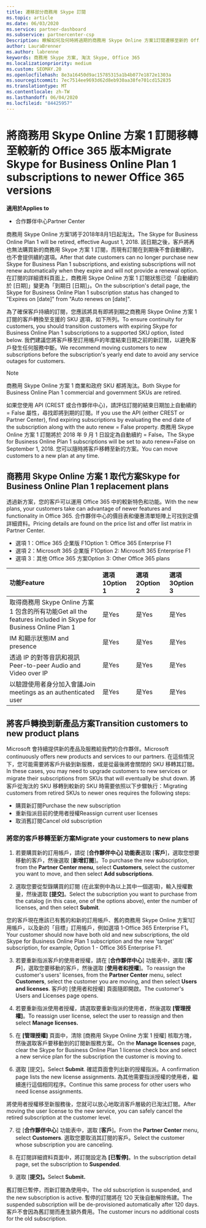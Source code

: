 ```yaml
---
title: 遷移部分商務用 Skype 訂閱
ms.topic: article
ms.date: 06/03/2020
ms.service: partner-dashboard
ms.subservice: partnercenter-csp
Description: 瞭解如何及何時將過期的商務用 Skype Online 方案1訂閱遷移至新的 Office 365 版本。
author: LauraBrenner
ms.author: labrenne
keywords: 商務用 Skype 方案, 淘汰 Skype, Office 365
ms.localizationpriority: medium
ms.custom: SEOMAY.20
ms.openlocfilehash: 8e3a16450d9ac15785315a1b4b077e1872e1303a
ms.sourcegitcommit: 7ec7514ee9693d62d8eb930aa38fe701cd152835
ms.translationtype: MT
ms.contentlocale: zh-TW
ms.lasthandoff: 06/04/2020
ms.locfileid: "84425957"
---
```

# <a name="migrate-skype-for-business-online-plan-1-subscriptions-to-newer-office-365-versions"></a><span data-ttu-id="7284b-104">將商務用 Skype Online 方案 1 訂閱移轉至較新的 Office 365 版本</span><span class="sxs-lookup"><span data-stu-id="7284b-104">Migrate Skype for Business Online Plan 1 subscriptions to newer Office 365 versions</span></span>

<span data-ttu-id="7284b-105">**適用於**</span><span class="sxs-lookup"><span data-stu-id="7284b-105">**Applies to**</span></span>

- <span data-ttu-id="7284b-106">合作夥伴中心</span><span class="sxs-lookup"><span data-stu-id="7284b-106">Partner Center</span></span>

<span data-ttu-id="7284b-107">商務用 Skype Online 方案1將于2018年8月1日起淘汰。</span><span class="sxs-lookup"><span data-stu-id="7284b-107">The Skype for Business Online Plan 1 will be retired, effective August 1, 2018.</span></span> <span data-ttu-id="7284b-108">該日期之後，客戶將再也無法購買新的商務用 Skype 方案 1 訂閱，而現有訂閱在到期後不會自動續約，也不會提供續約選項。</span><span class="sxs-lookup"><span data-stu-id="7284b-108">After that date customers can no longer purchase new Skype for Business Plan 1 subscriptions, and existing subscriptions will not renew automatically when they expire and will not provide a renewal option.</span></span> <span data-ttu-id="7284b-109">在訂閱的詳細資料頁面上，商務用 Skype Online 方案 1 訂閱狀態已從「自動續約於 [日期]」變更為「到期日 [日期]」。</span><span class="sxs-lookup"><span data-stu-id="7284b-109">On the subscription's detail page, the Skype for Business Online Plan 1 subscription status has changed to "Expires on [date]" from "Auto renews on [date]".</span></span>  

<span data-ttu-id="7284b-110">為了確保客戶持續的訂閱，您應該將具有即將到期之商務用 Skype Online 方案 1 訂閱的客戶轉換至支援的 SKU 選項，如下所列。</span><span class="sxs-lookup"><span data-stu-id="7284b-110">To ensure continuity for customers, you should transition customers with expiring Skype for Business Online Plan 1 subscriptions to a supported SKU option, listed below.</span></span> <span data-ttu-id="7284b-111">我們建議您將客戶移至訂用帳戶的年度結束日期之前的新訂閱，以避免客戶發生任何服務中斷。</span><span class="sxs-lookup"><span data-stu-id="7284b-111">We recommend moving customers to new subscriptions before the subscription's yearly end date to avoid any service outages for customers.</span></span> 

>[!NOTE]
><span data-ttu-id="7284b-112">商務用 Skype Online 方案 1 商業和政府 SKU 都將淘汰。</span><span class="sxs-lookup"><span data-stu-id="7284b-112">Both Skype for Business Online Plan 1 commercial and government SKUs are retired.</span></span>

<span data-ttu-id="7284b-113">如果您使用 API (CREST 或合作夥伴中心)，請評估訂閱的結束日期加上自動續約 = False 屬性，尋找即將到期的訂閱。</span><span class="sxs-lookup"><span data-stu-id="7284b-113">If you use the API (either CREST or Partner Center), find expiring subscriptions by evaluating the end date of the subscription along with the auto renew = False property.</span></span> <span data-ttu-id="7284b-114">商務用 Skype Online 方案 1 訂閱將於 2018 年 9 月 1 日設定為自動續約 = False。</span><span class="sxs-lookup"><span data-stu-id="7284b-114">The Skype for Business Online Plan 1 subscriptions will be set to auto renew=False on September 1, 2018.</span></span> <span data-ttu-id="7284b-115">您可以隨時將客戶移轉至新的方案。</span><span class="sxs-lookup"><span data-stu-id="7284b-115">You can move customers to a new plan at any time.</span></span> 

## <a name="skype-for-business-online-plan-1-replacement-plans"></a><span data-ttu-id="7284b-116">商務用 Skype Online 方案 1 取代方案</span><span class="sxs-lookup"><span data-stu-id="7284b-116">Skype for Business Online Plan 1 replacement plans</span></span>

<span data-ttu-id="7284b-117">透過新方案，您的客戶可以運用 Office 365 中的較新特色和功能。</span><span class="sxs-lookup"><span data-stu-id="7284b-117">With the new plans, your customers take can advantage of newer features and functionality in Office 365.</span></span> <span data-ttu-id="7284b-118">合作夥伴中心的價目表和優惠清單矩陣上可找到定價詳細資料。</span><span class="sxs-lookup"><span data-stu-id="7284b-118">Pricing details are found on the price list and offer list matrix in Partner Center.</span></span> 

- <span data-ttu-id="7284b-119">選項 1：Office 365 企業版 F1</span><span class="sxs-lookup"><span data-stu-id="7284b-119">Option 1: Office 365 Enterprise F1</span></span>
- <span data-ttu-id="7284b-120">選項 2：Microsoft 365 企業版 F1</span><span class="sxs-lookup"><span data-stu-id="7284b-120">Option 2: Microsoft 365 Enterprise F1</span></span>
- <span data-ttu-id="7284b-121">選項 3：其他 Office 365 方案</span><span class="sxs-lookup"><span data-stu-id="7284b-121">Option 3: Other Office 365 plans</span></span>

|<span data-ttu-id="7284b-122">**功能**</span><span class="sxs-lookup"><span data-stu-id="7284b-122">**Feature**</span></span>    |<span data-ttu-id="7284b-123">**選項 1**</span><span class="sxs-lookup"><span data-stu-id="7284b-123">**Option 1**</span></span>   |<span data-ttu-id="7284b-124">**選項 2**</span><span class="sxs-lookup"><span data-stu-id="7284b-124">**Option 2**</span></span>   |<span data-ttu-id="7284b-125">**選項3**</span><span class="sxs-lookup"><span data-stu-id="7284b-125">**Option 3**</span></span>   |
|:-----------------|:-----------------|:-------------|:------------|
|<span data-ttu-id="7284b-126">取得商務用 Skype Online 方案 1 包含的所有功能</span><span class="sxs-lookup"><span data-stu-id="7284b-126">Get all the features included in Skype for Business Online Plan 1</span></span>|<span data-ttu-id="7284b-127">是</span><span class="sxs-lookup"><span data-stu-id="7284b-127">Yes</span></span>   |<span data-ttu-id="7284b-128">是</span><span class="sxs-lookup"><span data-stu-id="7284b-128">Yes</span></span>   |<span data-ttu-id="7284b-129">是</span><span class="sxs-lookup"><span data-stu-id="7284b-129">Yes</span></span>   |
|<span data-ttu-id="7284b-130">IM 和顯示狀態</span><span class="sxs-lookup"><span data-stu-id="7284b-130">IM and presence</span></span> |<span data-ttu-id="7284b-131">是</span><span class="sxs-lookup"><span data-stu-id="7284b-131">Yes</span></span>   |<span data-ttu-id="7284b-132">是</span><span class="sxs-lookup"><span data-stu-id="7284b-132">Yes</span></span>   |<span data-ttu-id="7284b-133">是</span><span class="sxs-lookup"><span data-stu-id="7284b-133">Yes</span></span>   |
|<span data-ttu-id="7284b-134">透過 IP 的對等音訊和視訊</span><span class="sxs-lookup"><span data-stu-id="7284b-134">Peer-to-peer Audio and Video over IP</span></span>|<span data-ttu-id="7284b-135">是</span><span class="sxs-lookup"><span data-stu-id="7284b-135">Yes</span></span>   |<span data-ttu-id="7284b-136">是</span><span class="sxs-lookup"><span data-stu-id="7284b-136">Yes</span></span>   |<span data-ttu-id="7284b-137">是</span><span class="sxs-lookup"><span data-stu-id="7284b-137">Yes</span></span>   
|<span data-ttu-id="7284b-138">以驗證使用者身分加入會議</span><span class="sxs-lookup"><span data-stu-id="7284b-138">Join meetings as an authenticated user</span></span>| <span data-ttu-id="7284b-139">是</span><span class="sxs-lookup"><span data-stu-id="7284b-139">Yes</span></span>   |<span data-ttu-id="7284b-140">是</span><span class="sxs-lookup"><span data-stu-id="7284b-140">Yes</span></span>   |<span data-ttu-id="7284b-141">是</span><span class="sxs-lookup"><span data-stu-id="7284b-141">Yes</span></span>   |

## <a name="transition-customers-to-new-product-plans"></a><span data-ttu-id="7284b-142">將客戶轉換到新產品方案</span><span class="sxs-lookup"><span data-stu-id="7284b-142">Transition customers to new product plans</span></span>

<span data-ttu-id="7284b-143">Microsoft 會持續提供新的產品及服務給我們的合作夥伴。</span><span class="sxs-lookup"><span data-stu-id="7284b-143">Microsoft continuously offers new products and services to our partners.</span></span> <span data-ttu-id="7284b-144">在這些情況下，您可能需要將客戶升級到新服務，或是從最後將會關閉的 SKU 移轉其訂閱。</span><span class="sxs-lookup"><span data-stu-id="7284b-144">In these cases, you may need to upgrade customers to new services or migrate their subscriptions from SKUs that will eventually be shut down.</span></span> <span data-ttu-id="7284b-145">將客戶從淘汰的 SKU 移轉到較新的 SKU 時需要依照以下步驟執行：</span><span class="sxs-lookup"><span data-stu-id="7284b-145">Migrating customers from retired SKUs to newer ones requires the following steps:</span></span>

- <span data-ttu-id="7284b-146">購買新訂閱</span><span class="sxs-lookup"><span data-stu-id="7284b-146">Purchase the new subscription</span></span>
- <span data-ttu-id="7284b-147">重新指派目前的使用者授權</span><span class="sxs-lookup"><span data-stu-id="7284b-147">Reassign current user licenses</span></span>
- <span data-ttu-id="7284b-148">取消舊訂閱</span><span class="sxs-lookup"><span data-stu-id="7284b-148">Cancel old subscription</span></span>

### <a name="migrate-your-customers-to-new-plans"></a><span data-ttu-id="7284b-149">將您的客戶移轉至新方案</span><span class="sxs-lookup"><span data-stu-id="7284b-149">Migrate your customers to new plans</span></span>

1. <span data-ttu-id="7284b-150">若要購買新的訂用帳戶，請從 [**合作夥伴中心] 功能表**選取 [**客戶**]，選取您想要移動的客戶，然後選取 [**新增訂閱**]。</span><span class="sxs-lookup"><span data-stu-id="7284b-150">To purchase the new subscription, from the **Partner Center menu**, select **Customers**, select the customer you want to move, and then select **Add subscriptions**.</span></span>

2. <span data-ttu-id="7284b-151">選取您要從型錄購買的訂閱 (在此案例中為以上其中一個選項)，輸入授權數量，然後選取 **\[提交\]**。</span><span class="sxs-lookup"><span data-stu-id="7284b-151">Select the subscription you want to purchase from the catalog (in this case, one of the options above), enter the number of licenses, and then select **Submit**.</span></span> 

<span data-ttu-id="7284b-152">您的客戶現在應該已有舊的和新的訂用帳戶、舊的商務用 Skype Online 方案1訂用帳戶，以及新的「目標」訂用帳戶，例如選項 1-Office 365 Enterprise F1。</span><span class="sxs-lookup"><span data-stu-id="7284b-152">Your customer should now have both old and new subscriptions, the old Skype for Business Online Plan 1  subscription and the new 'target' subscription, for example, Option 1 - Office 365 Enterprise F1.</span></span>

3. <span data-ttu-id="7284b-153">若要重新指派客戶的使用者授權，請在 [**合作夥伴中心**] 功能表中，選取 [**客戶**]，選取您要移動的客戶，然後選取 [**使用者和授權**]。</span><span class="sxs-lookup"><span data-stu-id="7284b-153">To reassign the customer's users' licenses, from the **Partner Center** menu, select **Customers**, select the customer you are moving, and then select **Users and licenses**.</span></span> <span data-ttu-id="7284b-154">客戶的 [使用者和授權] 頁面隨即開啟。</span><span class="sxs-lookup"><span data-stu-id="7284b-154">The customer's Users and Licenses page opens.</span></span>

4. <span data-ttu-id="7284b-155">若要重新指派使用者授權，請選取要重新指派的使用者，然後選取 **\[管理授權\]**。</span><span class="sxs-lookup"><span data-stu-id="7284b-155">To reassign user license, select the user to reassign and then select **Manage licenses.**</span></span>

5. <span data-ttu-id="7284b-156">在 **\[管理授權\]** 頁面中，清除 \[商務用 Skype Online 方案 1 授權\] 核取方塊，然後選取客戶要移動到的訂閱新服務方案。</span><span class="sxs-lookup"><span data-stu-id="7284b-156">On the **Manage licenses** page, clear the Skype for Business Online Plan 1 license check box and select a new service plan for the subscription the customer is moving to.</span></span>

6. <span data-ttu-id="7284b-157">選取 [提交]。</span><span class="sxs-lookup"><span data-stu-id="7284b-157">Select **Submit**.</span></span> <span data-ttu-id="7284b-158">確認頁面會列出新的授權指派。</span><span class="sxs-lookup"><span data-stu-id="7284b-158">A confirmation page lists the new license assignments.</span></span> <span data-ttu-id="7284b-159">為其他需要指派授權的使用者，繼續進行這個相同程序。</span><span class="sxs-lookup"><span data-stu-id="7284b-159">Continue this same process for other users who need license assignments.</span></span>

<span data-ttu-id="7284b-160">將使用者授權移至新服務後，您就可以放心地取消客戶層級的已淘汰訂閱。</span><span class="sxs-lookup"><span data-stu-id="7284b-160">After moving the user license to the new service, you can safely cancel the retired subscription at the customer level.</span></span>

7. <span data-ttu-id="7284b-161">從 [**合作夥伴中心**] 功能表中，選取 [**客戶**]。</span><span class="sxs-lookup"><span data-stu-id="7284b-161">From the **Partner Center** menu, select **Customers**.</span></span> <span data-ttu-id="7284b-162">選取您要取消其訂閱的客戶。</span><span class="sxs-lookup"><span data-stu-id="7284b-162">Select the customer whose subscription you are canceling.</span></span>

8. <span data-ttu-id="7284b-163">在訂閱詳細資料頁面中，將訂閱設定為 **\[已暫停\]**。</span><span class="sxs-lookup"><span data-stu-id="7284b-163">In the subscription detail page, set the subscription to **Suspended**.</span></span>

9. <span data-ttu-id="7284b-164">選取 [**提交]。**</span><span class="sxs-lookup"><span data-stu-id="7284b-164">Select **Submit.**</span></span>

<span data-ttu-id="7284b-165">舊訂閱已暫停，而新訂閱為使用中。</span><span class="sxs-lookup"><span data-stu-id="7284b-165">The old subscription is suspended, and the new subscription is active.</span></span> <span data-ttu-id="7284b-166">暫停的訂閱將在 120 天後自動解除佈建。</span><span class="sxs-lookup"><span data-stu-id="7284b-166">The suspended subscription will be de-provisioned automatically after 120 days.</span></span> <span data-ttu-id="7284b-167">客戶不會因為舊訂閱而產生額外費用。</span><span class="sxs-lookup"><span data-stu-id="7284b-167">The customer incurs no additional costs for the old subscription.</span></span>

